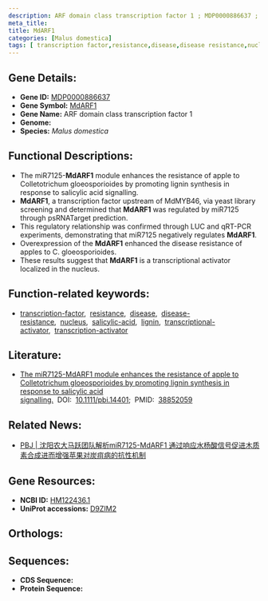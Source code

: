 ```yaml
---
description: ARF domain class transcription factor 1 ; MDP0000886637 ; Malus domestica
meta_title:
title: MdARF1
categories: [Malus domestica]
tags: [ transcription factor,resistance,disease,disease resistance,nucleus,salicylic acid,lignin,transcriptional activator,transcription activator ]
---
```


## Gene Details:
- **Gene ID:** [MDP0000886637]()
- **Gene Symbol:** <u>MdARF1</u>
- **Gene Name:** ARF domain class transcription factor 1
- **Genome:** 
- **Species:** *Malus domestica*

## Functional Descriptions:
   - The miR7125-**MdARF1** module enhances the resistance of apple to Colletotrichum gloeosporioides by promoting lignin synthesis in response to salicylic acid signalling.
   - **MdARF1**, a transcription factor upstream of MdMYB46, via yeast library screening and determined that **MdARF1** was regulated by miR7125 through psRNATarget prediction.
   - This regulatory relationship was confirmed through LUC and qRT-PCR experiments, demonstrating that miR7125 negatively regulates **MdARF1**.
   - Overexpression of the **MdARF1** enhanced the disease resistance of apples to C. gloeosporioides.
   - These results suggest that **MdARF1** is a transcriptional activator localized in the nucleus.

## Function-related keywords:
   - [transcription-factor](/tags/transcription-factor/),&nbsp;&nbsp;[resistance](/tags/resistance/),&nbsp;&nbsp;[disease](/tags/disease/),&nbsp;&nbsp;[disease-resistance](/tags/disease-resistance/),&nbsp;&nbsp;[nucleus](/tags/nucleus/),&nbsp;&nbsp;[salicylic-acid](/tags/salicylic-acid/),&nbsp;&nbsp;[lignin](/tags/lignin/),&nbsp;&nbsp;[transcriptional-activator](/tags/transcriptional-activator/),&nbsp;&nbsp;[transcription-activator](/tags/transcription-activator/)

## Literature:
   - [The miR7125-MdARF1 module enhances the resistance of apple to Colletotrichum gloeosporioides by promoting lignin synthesis in response to salicylic acid signalling.](https://www.doi.org/10.1111/pbi.14401)&nbsp;&nbsp;DOI:&nbsp;&nbsp;[10.1111/pbi.14401](https://www.doi.org/10.1111/pbi.14401);&nbsp;&nbsp;PMID:&nbsp;&nbsp;[38852059](https://pubmed.ncbi.nlm.nih.gov/38852059/)

## Related News:
   - [PBJ | 沈阳农大马跃团队解析miR7125-MdARF1 通过响应水杨酸信号促进木质素合成进而增强苹果对炭疽病的抗性机制](https://mp.weixin.qq.com/s?__biz=Mzg3MDEwNDEyMg==&mid=2247569080&idx=1&sn=12c61fe3836918517e21d52bcb623e0a&chksm=cf9a8f49cc18a81f82a85694adb010a0c50726a9a4e753ad05c115f6059e99c05b75f5f4c2f6&scene=27#wechat_redirect)

## Gene Resources:
- **NCBI ID:**  [HM122436.1](https://www.ncbi.nlm.nih.gov/search/all/?term=HM122436.1)
- **UniProt accessions:**  [D9ZIM2](https://www.uniprot.org/uniprotkb/D9ZIM2/entry)

## Orthologs:

## Sequences:
- **CDS Sequence:**
- **Protein Sequence:**
